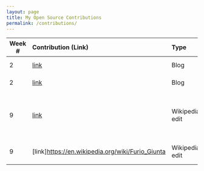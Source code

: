 ```yaml
---
layout: page
title: My Open Source Contributions
permalink: /contributions/
---
```


<!-- 
Type of the contribution should be "Wikipedia edit", "OpenStreet Map feature", "Documentation", "Course website", "Blog", 
"Browse Add-on", etc. 

The description should include a brief summary of what you did. 

Replace the first row with your contribution. 

--> 





| Week #       | Contribution (Link)  | Type  | Description | 
|---|:---|:---|:---| 
|  2   | [link](https://github.com/nyu-ossd-s19/andreawaxman-weekly/issues/2)    |   Blog  |   Identified a broken link    |
|  2   | [link](https://github.com/nyu-ossd-s19/TiaraIsTan-weekly/issues/2)  	 |   Blog  |   Broken email link   |
|  9   | [link](https://en.wikipedia.org/wiki/Silvio_Dante#Plot_details)    |   Wikipedia edit  |   Added relevant link to episode being mentioned   |
|  9   | [link]https://en.wikipedia.org/wiki/Furio_Giunta    |   Wikipedia edit  |   Grammar and typo fixes    |
